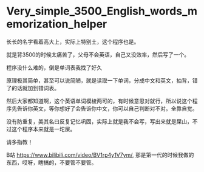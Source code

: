 # Very_simple_3500_English_words_memorization_helper
长长的名字看着高大上，实际上特别土，这个程序也是。

就是背3500的时候太痛苦了，父母不会英语，自己又没效率，然后写了一个。

程序没什么难的，倒是单词表我找了好久

原理极其简单，甚至可以说简陋，就是读取一下单词，分成中文和英文，抽背，错了的话就加到错词表。

然后大家都知道啊，这个英语单词模棱两可的，有时候意思对就行，所以说这个程序先告诉你英文，等你想好了会告诉你中文，你可以自己判断对不对。全靠自觉。

没有防重复，美其名曰反复记忆巩固，实际上就是我不会写，写出来就是屎山，不过这个程序本来就是一坨屎。

请多指教！

B站 https://www.bilibili.com/video/BV1rp4y1V7ym/, 那是第一代的时候我做的东西，哎呀，瞎搞的，不要管不要管。
